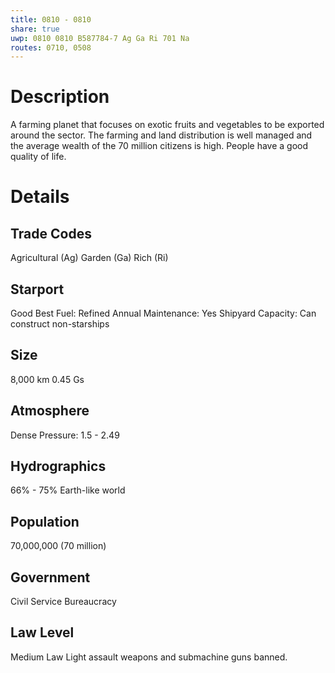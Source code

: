 ```yaml
---
title: 0810 - 0810
share: true
uwp: 0810 0810 B587784-7 Ag Ga Ri 701 Na
routes: 0710, 0508
---
```


# Description
A farming planet that focuses on exotic fruits and vegetables to be exported around the sector. The farming and land distribution is well managed and the average wealth of the 70 million citizens is high. People have a good quality of life.

# Details
## Trade Codes
Agricultural (Ag)
Garden (Ga)
Rich (Ri)

## Starport
Good
Best Fuel: Refined
Annual Maintenance: Yes
Shipyard Capacity: Can construct non-starships

## Size
8,000 km
0.45 Gs

## Atmosphere
Dense
Pressure: 1.5 - 2.49

## Hydrographics
66% - 75%
Earth-like world

## Population
70,000,000 (70 million)

## Government
Civil Service Bureaucracy

## Law Level
Medium Law
Light assault weapons and submachine guns banned.